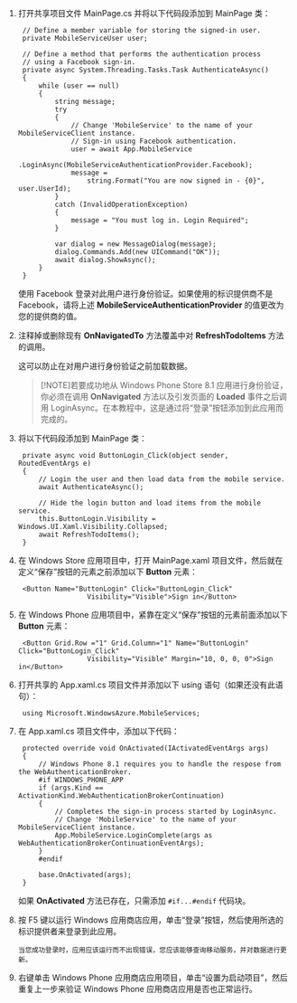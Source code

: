 ﻿
1. 打开共享项目文件 MainPage.cs 并将以下代码段添加到 MainPage 类：
    
        // Define a member variable for storing the signed-in user. 
        private MobileServiceUser user;

        // Define a method that performs the authentication process
        // using a Facebook sign-in. 
        private async System.Threading.Tasks.Task AuthenticateAsync()
        {
            while (user == null)
            {
                string message;
                try
                {
                    // Change 'MobileService' to the name of your MobileServiceClient instance.
                    // Sign-in using Facebook authentication.
                    user = await App.MobileService
                        .LoginAsync(MobileServiceAuthenticationProvider.Facebook);
                    message = 
                        string.Format("You are now signed in - {0}", user.UserId);
                }
                catch (InvalidOperationException)
                {
                    message = "You must log in. Login Required";
                }
                        
                var dialog = new MessageDialog(message);
                dialog.Commands.Add(new UICommand("OK"));
                await dialog.ShowAsync();
            }
        }

    使用 Facebook 登录对此用户进行身份验证。如果使用的标识提供商不是 Facebook，请将上述 **MobileServiceAuthenticationProvider** 的值更改为您的提供商的值。

3. 注释掉或删除现有 **OnNavigatedTo** 方法覆盖中对 **RefreshTodoItems** 方法的调用。

    这可以防止在对用户进行身份验证之前加载数据。

    >[!NOTE]若要成功地从 Windows Phone Store 8.1 应用进行身份验证，你必须在调用 **OnNavigated** 方法以及引发页面的 **Loaded** 事件之后调用 LoginAsync。在本教程中，这是通过将“登录”按钮添加到此应用而完成的。

4. 将以下代码段添加到 MainPage 类：

        private async void ButtonLogin_Click(object sender, RoutedEventArgs e)
        {
            // Login the user and then load data from the mobile service.
            await AuthenticateAsync();

            // Hide the login button and load items from the mobile service.
            this.ButtonLogin.Visibility = Windows.UI.Xaml.Visibility.Collapsed;
            await RefreshTodoItems();
        }
        
5. 在 Windows Store 应用项目中，打开 MainPage.xaml 项目文件，然后就在定义“保存”按钮的元素之前添加以下 **Button** 元素：

        <Button Name="ButtonLogin" Click="ButtonLogin_Click" 
                        Visibility="Visible">Sign in</Button>

6. 在 Windows Phone 应用项目中，紧靠在定义“保存”按钮的元素前面添加以下 **Button** 元素：

        <Button Grid.Row ="1" Grid.Column="1" Name="ButtonLogin" Click="ButtonLogin_Click" 
                        Visibility="Visible" Margin="10, 0, 0, 0">Sign in</Button> 

7. 打开共享的 App.xaml.cs 项目文件并添加以下 using 语句（如果还没有此语句）：

        using Microsoft.WindowsAzure.MobileServices;  
 
8. 在 App.xaml.cs 项目文件中，添加以下代码：

        protected override void OnActivated(IActivatedEventArgs args)
        {
            // Windows Phone 8.1 requires you to handle the respose from the WebAuthenticationBroker.
            #if WINDOWS_PHONE_APP
            if (args.Kind == ActivationKind.WebAuthenticationBrokerContinuation)
            {
                // Completes the sign-in process started by LoginAsync.
                // Change 'MobileService' to the name of your MobileServiceClient instance. 
                App.MobileService.LoginComplete(args as WebAuthenticationBrokerContinuationEventArgs);
            }
            #endif

            base.OnActivated(args);
        }

    如果 **OnActivated** 方法已存在，只需添加 `#if...#endif`  代码块。

9. 按 F5 键以运行 Windows 应用商店应用，单击“登录”按钮，然后使用所选的标识提供者来登录到此应用。

       当您成功登录时，应用应该运行而不出现错误，您应该能够查询移动服务，并对数据进行更新。

10. 右键单击 Windows Phone 应用商店应用项目，单击“设置为启动项目”，然后重复上一步来验证 Windows Phone 应用商店应用是否也正常运行。

<!---HONumber=71-->